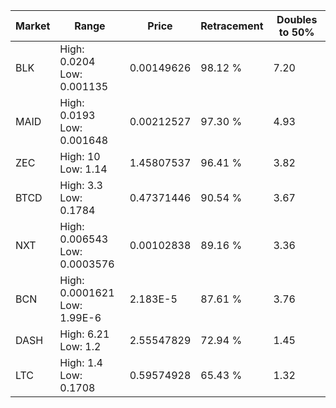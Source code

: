 | Market | Range | Price| Retracement | Doubles to 50% |
| --- | --- | --- | --- | --- |
| BLK | High: 0.0204<br />Low: 0.001135 | 0.00149626 | 98.12 % | 7.20 |
| MAID | High: 0.0193<br />Low: 0.001648 | 0.00212527 | 97.30 % | 4.93 |
| ZEC | High: 10<br />Low: 1.14 | 1.45807537 | 96.41 % | 3.82 |
| BTCD | High: 3.3<br />Low: 0.1784 | 0.47371446 | 90.54 % | 3.67 |
| NXT | High: 0.006543<br />Low: 0.0003576 | 0.00102838 | 89.16 % | 3.36 |
| BCN | High: 0.0001621<br />Low: 1.99E-6 | 2.183E-5 | 87.61 % | 3.76 |
| DASH | High: 6.21<br />Low: 1.2 | 2.55547829 | 72.94 % | 1.45 |
| LTC | High: 1.4<br />Low: 0.1708 | 0.59574928 | 65.43 % | 1.32 |
